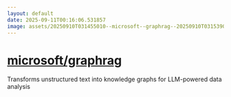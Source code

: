 ```yaml
---
layout: default
date: 2025-09-11T00:16:06.531857
image: assets/20250910T031455010--microsoft--graphrag--20250910T031539083--cropped.png
---
```


# [microsoft/graphrag](https://github.com/microsoft/graphrag)

Transforms unstructured text into knowledge graphs for LLM-powered data analysis
